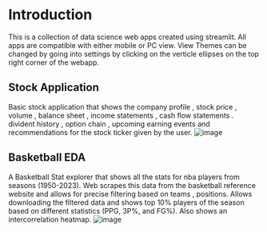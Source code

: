 # Introduction

This is a collection of data science web apps created using streamlit.
All apps are compatible with either mobile or PC view.
View Themes can be changed by going into settings by clicking on the verticle ellipses on the top right corner of the webapp.

## Stock Application
Basic stock application that shows the company profile , stock price , volume , balance sheet , income statements , cash flow statements . divident history , option chain , upcoming earning events and recommendations for the stock ticker given by the user.
![image](https://github.com/Yash-29-10-2003/streamlit-apps/assets/89728102/a8227e36-199d-4e6c-8994-321640142fb1)

## Basketball EDA
A Basketball Stat explorer that shows all the stats for nba players from seasons (1950-2023). Web scrapes this data from the basketball reference website and allows for precise filtering based on teams , positions. Allows downloading the filtered data and shows top 10% players of the season based on different statistics (PPG, 3P%, and FG%). Also shows an intercorrelation heatmap.
![image](https://github.com/Yash-29-10-2003/streamlit-apps/assets/89728102/5340b1b2-3dff-4be3-bf4e-e7bfefdb2c22)
